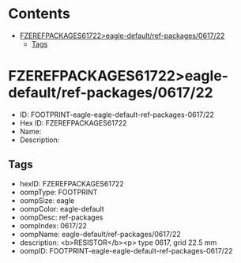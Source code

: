 



Contents
========

* [FZEREFPACKAGES61722>eagle-default/ref-packages/0617/22](#fzerefpackages61722eagle-defaultref-packages061722)
	* [Tags](#tags)

# FZEREFPACKAGES61722>eagle-default/ref-packages/0617/22

- ID: FOOTPRINT-eagle-eagle-default-ref-packages-0617/22
- Hex ID: FZEREFPACKAGES61722
- Name: 
- Description: 

## Tags

- hexID: FZEREFPACKAGES61722
- oompType: FOOTPRINT
- oompSize: eagle
- oompColor: eagle-default
- oompDesc: ref-packages
- oompIndex: 0617/22
- oompName: eagle-default/ref-packages/0617/22
- description: &lt;b&gt;RESISTOR&lt;/b&gt;&lt;p&gt;&#xD;
type 0617, grid 22.5 mm
- oompID: FOOTPRINT-eagle-eagle-default-ref-packages-0617/22
